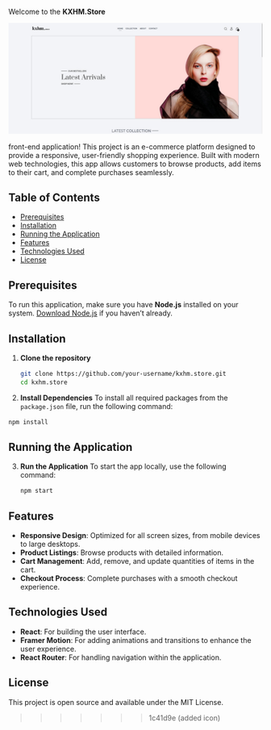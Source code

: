 
Welcome to the **KXHM.Store** 

![KXHM.Store](./screenshot.jpg)

front-end application! This project is an e-commerce platform designed to provide a responsive, user-friendly shopping experience. Built with modern web technologies, this app allows customers to browse products, add items to their cart, and complete purchases seamlessly.
 
## Table of Contents
- [Prerequisites](#prerequisites)
- [Installation](#installation)
- [Running the Application](#running-the-application)
- [Features](#features)
- [Technologies Used](#technologies-used)
- [License](#license)

## Prerequisites

To run this application, make sure you have **Node.js** installed on your system. [Download Node.js](https://nodejs.org/) if you haven’t already.

## Installation

1. **Clone the repository**
   ```bash
   git clone https://github.com/your-username/kxhm.store.git
   cd kxhm.store
2. **Install Dependencies**
 To install all required packages from the `package.json` file, run the following command:

```bash
npm install
```
## Running the Application

3. **Run the Application**
   To start the app locally, use the following command:
   ```bash
   npm start
   ```
## Features

- **Responsive Design**: Optimized for all screen sizes, from mobile devices to large desktops.
- **Product Listings**: Browse products with detailed information.
- **Cart Management**: Add, remove, and update quantities of items in the cart.
- **Checkout Process**: Complete purchases with a smooth checkout experience.

## Technologies Used

- **React**: For building the user interface.
- **Framer Motion**: For adding animations and transitions to enhance the user experience.
- **React Router**: For handling navigation within the application.
## License

This project is open source and available under the MIT License.
>>>>>>> 1c41d9e (added icon)
